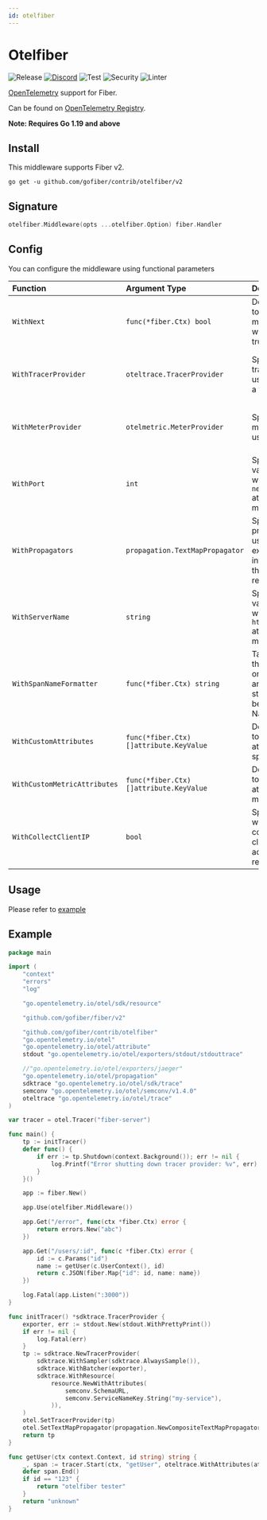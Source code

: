 ```yaml
---
id: otelfiber
---
```


# Otelfiber

![Release](https://img.shields.io/github/v/tag/gofiber/contrib?filter=otelfiber*)
[![Discord](https://img.shields.io/discord/704680098577514527?style=flat&label=%F0%9F%92%AC%20discord&color=00ACD7)](https://gofiber.io/discord)
![Test](https://github.com/gofiber/contrib/workflows/Tests/badge.svg)
![Security](https://github.com/gofiber/contrib/workflows/Security/badge.svg)
![Linter](https://github.com/gofiber/contrib/workflows/Linter/badge.svg)

[OpenTelemetry](https://opentelemetry.io/) support for Fiber.

Can be found on [OpenTelemetry Registry](https://opentelemetry.io/registry/instrumentation-go-fiber/).

**Note: Requires Go 1.19 and above**

## Install

This middleware supports Fiber v2.

```
go get -u github.com/gofiber/contrib/otelfiber/v2
```

## Signature

```go
otelfiber.Middleware(opts ...otelfiber.Option) fiber.Handler
```

## Config
You can configure the middleware using functional parameters


| Function                | Argument Type                            | Description                                                                      | Default                                                             |
| :------------------------ | :-------------------------------- | :--------------------------------------------------------------------------------- | :-------------------------------------------------------------------- |
| `WithNext`                    | `func(*fiber.Ctx) bool`         | Define a function to skip this middleware when returned true .| nil                                                                 |
| `WithTracerProvider`          | `oteltrace.TracerProvider`      | Specifies a tracer provider to use for creating a tracer.                         | nil - the global tracer provider is used                                   |
| `WithMeterProvider`           | `otelmetric.MeterProvider`      | Specifies a meter provider to use for reporting.                                     | nil - the global meter provider is used                                                             |
| `WithPort`                    | `int`                          | Specifies the value to use when setting the `net.host.port` attribute on metrics/spans.                            | Defaults to (`80` for `http`, `443` for `https`)              |
| `WithPropagators`             | `propagation.TextMapPropagator` | Specifies propagators to use for extracting information from the HTTP requests.                     | If none are specified, global ones will be used                                                               |
| `WithServerName`              | `string`                       | Specifies the value to use when setting the `http.server_name` attribute on metrics/spans.                                          | -                                                                   |
| `WithSpanNameFormatter`       | `func(*fiber.Ctx) string`       | Takes a function that will be called on every request and the returned string will become the span Name.                                   | Default formatter returns the route pathRaw |
| `WithCustomAttributes`        | `func(*fiber.Ctx) []attribute.KeyValue` | Define a function to add custom attributes to the span.                  | nil                                                                 |
| `WithCustomMetricAttributes`  | `func(*fiber.Ctx) []attribute.KeyValue` | Define a function to add custom attributes to the metrics.               | nil                                                                 |
| `WithCollectClientIP`         | `bool` | Specifies whether to collect the client's IP address from the request. | true |

## Usage

Please refer to [example](./example)

## Example

```go
package main

import (
	"context"
	"errors"
	"log"

	"go.opentelemetry.io/otel/sdk/resource"

	"github.com/gofiber/fiber/v2"

	"github.com/gofiber/contrib/otelfiber"
	"go.opentelemetry.io/otel"
	"go.opentelemetry.io/otel/attribute"
	stdout "go.opentelemetry.io/otel/exporters/stdout/stdouttrace"

	//"go.opentelemetry.io/otel/exporters/jaeger"
	"go.opentelemetry.io/otel/propagation"
	sdktrace "go.opentelemetry.io/otel/sdk/trace"
	semconv "go.opentelemetry.io/otel/semconv/v1.4.0"
	oteltrace "go.opentelemetry.io/otel/trace"
)

var tracer = otel.Tracer("fiber-server")

func main() {
	tp := initTracer()
	defer func() {
		if err := tp.Shutdown(context.Background()); err != nil {
			log.Printf("Error shutting down tracer provider: %v", err)
		}
	}()

	app := fiber.New()

	app.Use(otelfiber.Middleware())

	app.Get("/error", func(ctx *fiber.Ctx) error {
		return errors.New("abc")
	})

	app.Get("/users/:id", func(c *fiber.Ctx) error {
		id := c.Params("id")
		name := getUser(c.UserContext(), id)
		return c.JSON(fiber.Map{"id": id, name: name})
	})

	log.Fatal(app.Listen(":3000"))
}

func initTracer() *sdktrace.TracerProvider {
	exporter, err := stdout.New(stdout.WithPrettyPrint())
	if err != nil {
		log.Fatal(err)
	}
	tp := sdktrace.NewTracerProvider(
		sdktrace.WithSampler(sdktrace.AlwaysSample()),
		sdktrace.WithBatcher(exporter),
		sdktrace.WithResource(
			resource.NewWithAttributes(
				semconv.SchemaURL,
				semconv.ServiceNameKey.String("my-service"),
			)),
	)
	otel.SetTracerProvider(tp)
	otel.SetTextMapPropagator(propagation.NewCompositeTextMapPropagator(propagation.TraceContext{}, propagation.Baggage{}))
	return tp
}

func getUser(ctx context.Context, id string) string {
	_, span := tracer.Start(ctx, "getUser", oteltrace.WithAttributes(attribute.String("id", id)))
	defer span.End()
	if id == "123" {
		return "otelfiber tester"
	}
	return "unknown"
}
```
